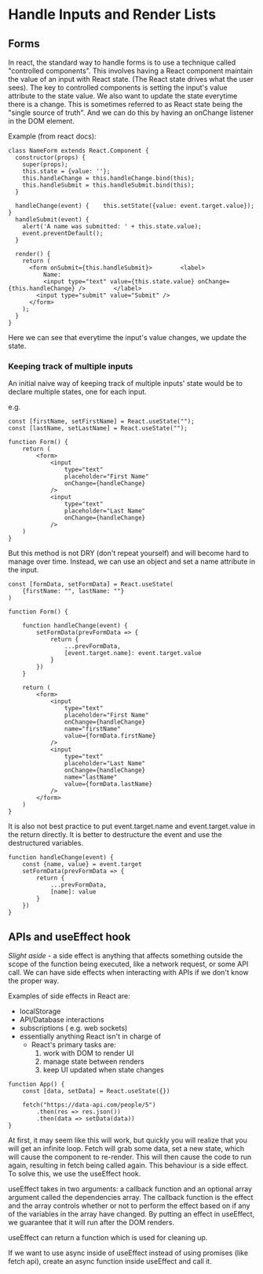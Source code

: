 # Handle Inputs and Render Lists

<h2>Forms</h2>

In react, the standard way to handle forms is to use a technique called "controlled components". This involves having a React component maintain the value of an input with React state. (The React state drives what the user sees). The key to controlled components is setting the input's value attribute to the state value. We also want to update the state everytime there is a change. This is sometimes referred to as React state being the "single source of truth". And we can do this by having an onChange listener in the DOM element. 

Example (from react docs):

```
class NameForm extends React.Component {
  constructor(props) {
    super(props);
    this.state = {value: ''};
    this.handleChange = this.handleChange.bind(this);
    this.handleSubmit = this.handleSubmit.bind(this);
  }

  handleChange(event) {    this.setState({value: event.target.value});  }
  handleSubmit(event) {
    alert('A name was submitted: ' + this.state.value);
    event.preventDefault();
  }

  render() {
    return (
      <form onSubmit={this.handleSubmit}>        <label>
          Name:
          <input type="text" value={this.state.value} onChange={this.handleChange} />        </label>
        <input type="submit" value="Submit" />
      </form>
    );
  }
}
```
Here we can see that everytime the input's value changes, we update the state.

<h3>Keeping track of multiple inputs</h3>
An initial naive way of keeping track of multiple inputs' state would be to declare multiple states, one for each input.

e.g.
```
const [firstName, setFirstName] = React.useState("");
const [lastName, setLastName] = React.useState("");

function Form() {
    return (
        <form>
            <input
                type="text"
                placeholder="First Name"
                onChange={handleChange}
            />
            <input
                type="text"
                placeholder="Last Name"
                onChange={handleChange}
            />
    )
}
```
But this method is not DRY (don't repeat yourself) and will become hard to manage over time. Instead, we can use an object and set a name attribute in the input.

```
const [formData, setFormData] = React.useState(
    {firstName: "", lastName: ""}
)

function Form() {

    function handleChange(event) {
        setFormData(prevFormData => {
            return {
                ...prevFormData,
                [event.target.name]: event.target.value
            }
        })
    }

    return (
        <form>
            <input
                type="text"
                placeholder="First Name"
                onChange={handleChange}
                name="firstName"
                value={formData.firstName}
            />
            <input
                type="text"
                placeholder="Last Name"
                onChange={handleChange}
                name="lastName"
                value={formData.lastName}
            />
        </form>
    )
}
```

It is also not best practice to put event.target.name and event.target.value in the return directly. It is better to destructure the event and use the destructured variables.

```
function handleChange(event) {
    const {name, value} = event.target
    setFormData(prevFormData => {
        return {
            ...prevFormData,
            [name]: value
        }
    })
}
```

<h2>APIs and useEffect hook</h2>

<i>Slight aside</i> - a side effect is anything that affects something outside the scope of the function being executed, like a network request, or some API call. 
We can have side effects when interacting with APIs if we don't know the proper way. 

Examples of side effects in React are:
- localStorage
- API/Database interactions
- subscriptions ( e.g. web sockets)
- essentially anything React isn't in charge of
    - React's primary tasks are:
        1. work with DOM to render UI
        2. manage state between renders
        3. keep UI updated when state changes

```
function App() {
    const [data, setData] = React.useState({})

    fetch("https://data-api.com/people/5")
        .then(res => res.json())
        .then(data => setData(data))
}
```

At first, it may seem like this will work, but quickly you will realize that you will get an infinite loop. Fetch will grab some data, set a new state, which will cause the component to re-render. This will then cause the code to run again, resulting in fetch being called again. This behaviour is a side effect. To solve this, we use the useEffect hook.

useEffect takes in two arguments: a callback function and an optional array argument called the dependencies array. The callback function is the effect and the array controls whether or not to perform the effect based on if any of the variables in the array have changed. By putting an effect in useEffect, we guarantee that it will run after the DOM renders. 

useEffect can return a function which is used for cleaning up.

If we want to use async inside of useEffect instead of using promises (like fetch api), create an async function inside useEffect and call it.